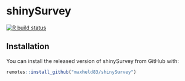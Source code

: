 # shinySurvey

<!-- badges: start -->
[![R build status](https://github.com/maxheld83/shinySurvey/workflows/main/badge.svg)](https://github.com/maxheld83/shinySurvey/actions)
<!-- badges: end -->


## Installation

You can install the released version of shinySurvey from GitHub with:

``` r
remotes::install_github("maxheld83/shinySurvey")
```
